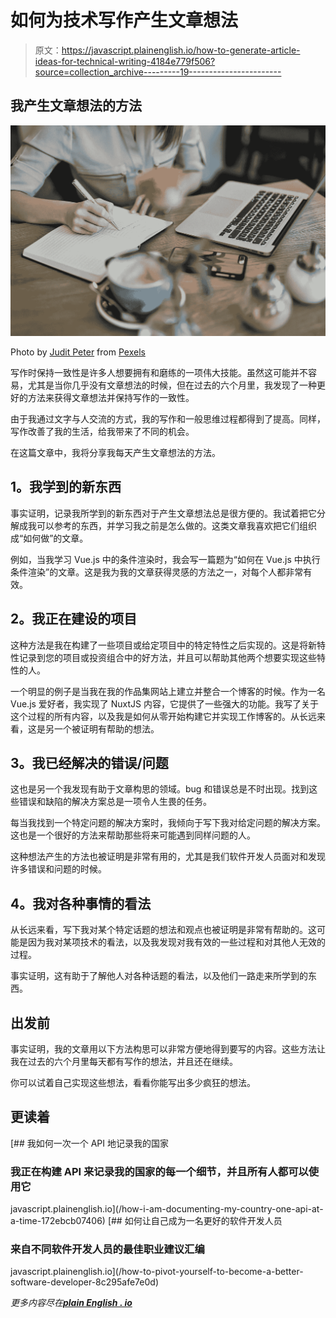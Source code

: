 # 如何为技术写作产生文章想法

> 原文：<https://javascript.plainenglish.io/how-to-generate-article-ideas-for-technical-writing-4184e779f506?source=collection_archive---------19----------------------->

## 我产生文章想法的方法

![](img/cc9b2d27247ea2be4d91a3414e9eb816.png)

Photo by [Judit Peter](https://www.pexels.com/@judit-peter-281675?utm_content=attributionCopyText&utm_medium=referral&utm_source=pexels) from [Pexels](https://www.pexels.com/photo/person-writing-on-a-notebook-beside-macbook-1766604/?utm_content=attributionCopyText&utm_medium=referral&utm_source=pexels)

写作时保持一致性是许多人想要拥有和磨练的一项伟大技能。虽然这可能并不容易，尤其是当你几乎没有文章想法的时候，但在过去的六个月里，我发现了一种更好的方法来获得文章想法并保持写作的一致性。

由于我通过文字与人交流的方式，我的写作和一般思维过程都得到了提高。同样，写作改善了我的生活，给我带来了不同的机会。

在这篇文章中，我将分享我每天产生文章想法的方法。

## **1。我学到的新东西**

事实证明，记录我所学到的新东西对于产生文章想法总是很方便的。我试着把它分解成我可以参考的东西，并学习我之前是怎么做的。这类文章我喜欢把它们组织成“如何做”的文章。

例如，当我学习 Vue.js 中的条件渲染时，我会写一篇题为“如何在 Vue.js 中执行条件渲染”的文章。这是我为我的文章获得灵感的方法之一，对每个人都非常有效。

## **2。我正在建设的项目**

这种方法是我在构建了一些项目或给定项目中的特定特性之后实现的。这是将新特性记录到您的项目或投资组合中的好方法，并且可以帮助其他两个想要实现这些特性的人。

一个明显的例子是当我在我的作品集网站上建立并整合一个博客的时候。作为一名 Vue.js 爱好者，我实现了 NuxtJS 内容，它提供了一些强大的功能。我写了关于这个过程的所有内容，以及我是如何从零开始构建它并实现工作博客的。从长远来看，这是另一个被证明有帮助的想法。

## **3。我已经解决的错误/问题**

这也是另一个我发现有助于文章构思的领域。bug 和错误总是不时出现。找到这些错误和缺陷的解决方案总是一项令人生畏的任务。

每当我找到一个特定问题的解决方案时，我倾向于写下我对给定问题的解决方案。这也是一个很好的方法来帮助那些将来可能遇到同样问题的人。

这种想法产生的方法也被证明是非常有用的，尤其是我们软件开发人员面对和发现许多错误和问题的时候。

## **4。我对各种事情的看法**

从长远来看，写下我对某个特定话题的想法和观点也被证明是非常有帮助的。这可能是因为我对某项技术的看法，以及我发现对我有效的一些过程和对其他人无效的过程。

事实证明，这有助于了解他人对各种话题的看法，以及他们一路走来所学到的东西。

## **出发前**

事实证明，我的文章用以下方法构思可以非常方便地得到要写的内容。这些方法让我在过去的六个月里每天都有写作的想法，并且还在继续。

你可以试着自己实现这些想法，看看你能写出多少疯狂的想法。

## **更读着**

[](/how-i-am-documenting-my-country-one-api-at-a-time-172ebcb07406) [## 我如何一次一个 API 地记录我的国家

### 我正在构建 API 来记录我的国家的每一个细节，并且所有人都可以使用它

javascript.plainenglish.io](/how-i-am-documenting-my-country-one-api-at-a-time-172ebcb07406) [](/how-to-pivot-yourself-to-become-a-better-software-developer-8c295afe7e0d) [## 如何让自己成为一名更好的软件开发人员

### 来自不同软件开发人员的最佳职业建议汇编

javascript.plainenglish.io](/how-to-pivot-yourself-to-become-a-better-software-developer-8c295afe7e0d) 

*更多内容尽在*[***plain English . io***](http://plainenglish.io/)